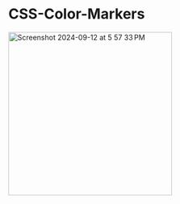 # CSS-Color-Markers
<img width="324" alt="Screenshot 2024-09-12 at 5 57 33 PM" src="https://github.com/user-attachments/assets/309fc989-e840-403e-843c-c25e7064d8a9"> 